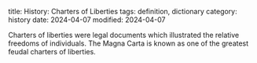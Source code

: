 title: History: Charters of Liberties
tags: definition, dictionary
category: history
date: 2024-04-07
modified: 2024-04-07


Charters of liberties were legal
 documents which illustrated the relative freedoms of individuals.
 The Magna Carta
 is known as one of the greatest feudal
 charters of liberties.





